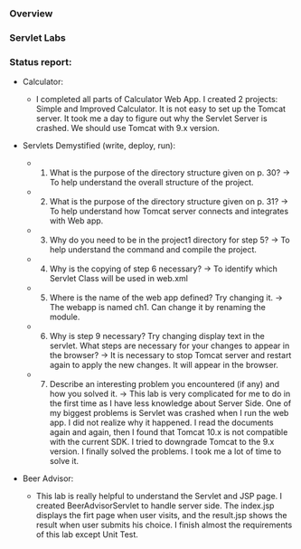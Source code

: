 ### Overview

### Servlet Labs

### Status report:
  - Calculator:
    + I completed all parts of Calculator Web App.
      I created 2 projects: Simple and Improved Calculator.
      It is not easy to set up the Tomcat server.
      It took me a day to figure out why the Servlet Server is crashed.
      We should use Tomcat with 9.x version.

  - Servlets Demystified (write, deploy, run):
    + 1. What is the purpose of the directory structure given on p. 30?
       -> To help understand the overall structure of the project.
    + 2. What is the purpose of the directory structure given on p. 31?
       -> To help understand how Tomcat server connects and integrates with Web app.
    + 3. Why do you need to be in the project1 directory for step 5?
       -> To help understand the command and compile the project.
    + 4. Why is the copying of step 6 necessary?
       -> To identify which Servlet Class will be used in web.xml
    + 5. Where is the name of the web app defined? Try changing it.
       -> The webapp is named ch1. Can change it by renaming the module.
    + 6. Why is step 9 necessary? Try changing display text in the servlet. What steps are necessary for your changes to appear in the browser?
       -> It is necessary to stop Tomcat server and restart again to apply the new changes. It will appear in the browser.
    + 7. Describe an interesting problem you encountered (if any) and how you solved it.
       -> This lab is very complicated for me to do in the first time as I have less knowledge about Server Side. One of my biggest problems is Servlet was crashed when I run the web app. I did not realize why it happened. I read the documents again and again, then I found that Tomcat 10.x is not compatible with the current SDK. I tried to downgrade Tomcat to the 9.x version. I finally solved the problems. I took me a lot of time to solve it.

  - Beer Advisor:
    + This lab is really helpful to understand the Servlet and JSP page. I created BeerAdvisorServlet to handle server side. The index.jsp displays the firt page when user visits, and the result.jsp shows the result when user submits his choice. I finish almost the requirements of this lab except Unit Test.